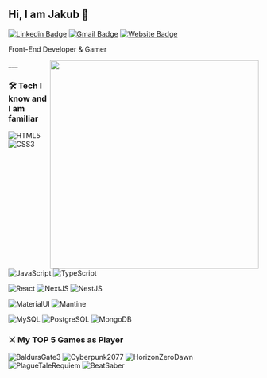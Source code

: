 ## Hi, I am Jakub 👋

[![Linkedin Badge](https://img.shields.io/badge/-jakubwilk-blue?style=flat-square&logo=Linkedin&logoColor=white&link=https://www.linkedin.com/in/jakub-wilk/)](https://www.linkedin.com/in/jakub-wilk/)
[![Gmail Badge](https://img.shields.io/badge/-jakub.wilk@jakubwilk.pl-c14438?style=flat-square&logo=Gmail&logoColor=white&link=mailto:jakub.wilk@jakubwilk.pl)](mailto:jakub.wilk@jakubwilk.pl) 
[![Website Badge](https://img.shields.io/badge/-jakubwilk.pl-black?style=flat-square&link=https://jakubwilk.pl/)](https://www.jakubwilk.pl/)

Front-End Developer & Gamer

<a href="https://github.com/anuraghazra/github-readme-stats" title="Preview">
    <img align="right" width="420" height="auto" src="https://github-readme-stats.vercel.app/api?username=jakubwilk&show_icons=true&theme=dark&border_color=61dafb&hide_border=true&include_all_commits=true" />
</a>
___

### 🛠️ Tech I know and I am familiar

![HTML5](https://img.shields.io/badge/-HTML5-000000?style=flat&logo=html5)
![CSS3](https://img.shields.io/badge/-CSS3-000000?style=flat&logo=css3)
![JavaScript](https://img.shields.io/badge/-JavaScript-000000?style=flat&logo=javascript)
![TypeScript](https://img.shields.io/badge/-TypeScript-000000?style=flat&logo=typescript)

![React](https://img.shields.io/badge/-React-000000?style=flat&logo=react)
![NextJS](https://img.shields.io/badge/-NextJS-000000?style=flat&logo=next.js)
![NestJS](https://img.shields.io/badge/-NestJS-000000?style=flat&logo=nestjs)

![MaterialUI](https://img.shields.io/badge/-MaterialUI-000000?style=flat&logo=mui)
![Mantine](https://img.shields.io/badge/-Mantine-000000?style=flat&logo=mantine)

![MySQL](https://img.shields.io/badge/-MySQL-000000?style=flat&logo=mysql)
![PostgreSQL](https://img.shields.io/badge/-PostgreSQL-000000?style=flat&logo=postgresql)
![MongoDB](https://img.shields.io/badge/-MongoDB-000000?style=flat&logo=mongodb)

### ⚔️ My TOP 5 Games as Player

![BaldursGate3](https://img.shields.io/badge/Baldur's%20Gate%203-black?style=flat&logo=steam)
![Cyberpunk2077](https://img.shields.io/badge/Cyberpunk%202077-black?style=flat&logo=steam)
![HorizonZeroDawn](https://img.shields.io/badge/Horizon%20Zero%20Dawn-black?style=flat&logo=steam)
![PlagueTaleRequiem](https://img.shields.io/badge/Plague%20Tale%20Requiem-black?style=flat&logo=steam)
![BeatSaber](https://img.shields.io/badge/Beat%20Saber-black?style=flat&logo=oculus)
